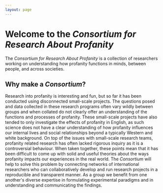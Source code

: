 ```yaml
---
layout: page
---
```


# Welcome to the _Consortium for Research About Profanity_

The _Consortium for Research About Profanity_ is a collection of researchers working on understanding how profanity functions in minds, between people, and across societies.


## Why make a _Consortium_? 

Research into profanity is interesting and fun, but so far it has been conducted using disconnected small-scale projects.
The questions posed and data collected in these research programs often vary wildly between groups and when collated do not clearly offer an understanding of the functions and processes of profanity.
These small-scale projects have also tended to only investigate the effects of profanity in English, as such science does not have a clear understanding of how profanity influences our internal lives and social relationships beyond a typically Western and white background.
On top of the issues with small-scale research teams, profanity related research has often lacked rigorous inquiry as it is a controversial behaviour.
When taken together, these points mean that it has been difficult to come up with solid and useful theories about the ways profanity impacts our experiences in the real world. 
The _Consortium_ will help to solve this problem by connecting networks of international researchers who can collaboratively develop and run research projects in a reproducible and transparent manner. As a group we benefit from one another's diverse expertise in formulating experimental paradigms and in understanding and communicating the findings. 





